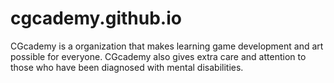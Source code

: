 # cgcademy.github.io
CGcademy is a organization that makes learning game development and art possible for everyone. CGcademy also gives extra care and attention to those who have been diagnosed with mental disabilities.
